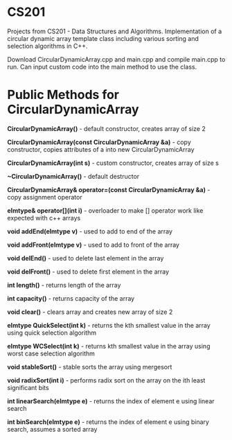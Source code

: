 # CS201
Projects from CS201 - Data Structures and Algorithms. Implementation of a circular dynamic array template class including various sorting and selection algorithms in C++.

Download CircularDynamicArray.cpp and main.cpp and compile main.cpp to run. Can input custom code into the main method to use the class.

# Public Methods for CircularDynamicArray

**CircularDynamicArray()** - default constructor, creates array of size 2

**CircularDynamicArray(const CircularDynamicArray &a)** - copy constructor, copies attributes of a into new CircularDynamicArray

**CircularDynamicArray(int s)** - custom constructor, creates array of size s

**~CircularDynamicArray()** - default destructor

**CircularDynamicArray<elmtype>& operator=(const CircularDynamicArray<elmtype> &a)** - copy assignment operator
  
**elmtype& operator[](int i)** - overloader to make [] operator work like expected with c++ arrays

**void addEnd(elmtype v)** - used to add to end of the array

**void addFront(elmtype v)** - used to add to front of the array

**void delEnd()** - used to delete last element in the array

**void delFront()** - used to delete first element in the array

**int length()** - returns length of the array

**int capacity()** - returns capacity of the array

**void clear()** - clears array and creates new array of size 2

**elmtype QuickSelect(int k)** - returns the kth smallest value in the array using quick selection algorithm

**elmtype WCSelect(int k)** - returns kth smallest value in the array using worst case selection algorithm

**void stableSort()** - stable sorts the array using mergesort

**void radixSort(int i)** - performs radix sort on the array on the ith least significant bits

**int linearSearch(elmtype e)** - returns the index of element e using linear search

**int binSearch(elmtype e)** - returns the index of element e using binary search, assumes a sorted array
